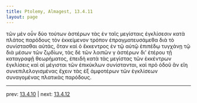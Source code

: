 ```yaml
---
title: Ptolemy, Almagest, 13.4.11
layout: page
---
```


τῶν μὲν οὖν δύο τούτων ἀστέρων τὰς ἐν ταῖς μεγίσταις ἐγκλίσεσιν κατὰ πλάτος παρόδους τὸν ἐκκείμενον τρόπον ἐπραγματευσάμεθα διὰ τὸ συνίστασθαι αὐτάς, ὅταν καὶ ὁ ἔκκεντρος ἐν τῷ αὐτῷ ἐπιπέδῳ τυγχάνῃ τῷ διὰ μέσων τῶν ζῳδίων, τὰς δὲ τῶν λοιπῶν γ ἀστέρων δι' ἑτέρου τῇ καταγραφῇ θεωρήματος, ἐπειδὴ κατὰ τὰς μεγίστας τῶν ἐκκέντρων ἐγκλίσεις καὶ αἱ μέγισται τῶν ἐπικύκλων συνίστανται, καὶ πρὸ ὁδοῦ ἂν εἴη συνεπιλελογισμένας ἔχειν τὰς ἐξ ἀμφοτέρων τῶν ἐγκλίσεων συναγομένας πλατικὰς παρόδους. 

---

prev: [13.4.10](../13.4.10/) | next: [13.4.12](../13.4.12/)

